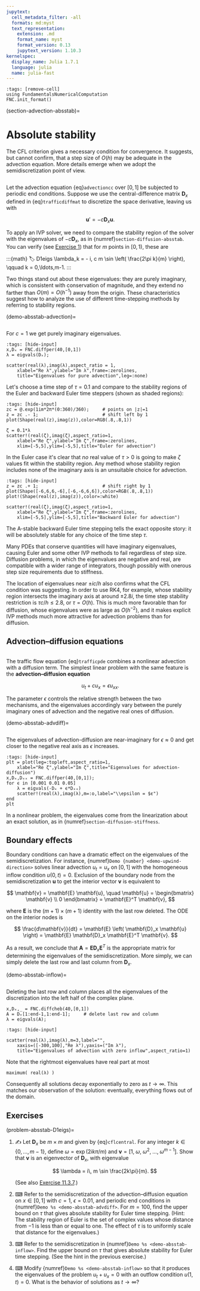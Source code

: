 ```yaml
---
jupytext:
  cell_metadata_filter: -all
  formats: md:myst
  text_representation:
    extension: .md
    format_name: myst
    format_version: 0.13
    jupytext_version: 1.10.3
kernelspec:
  display_name: Julia 1.7.1
  language: julia
  name: julia-fast
---
```

```{code-cell}
:tags: [remove-cell]
using FundamentalsNumericalComputation
FNC.init_format()
```

(section-advection-absstab)=
# Absolute stability

The CFL criterion gives a necessary condition for convergence. It suggests, but cannot confirm, that a step size of $O(h)$ may be adequate in the advection equation. More details emerge when we adopt the semidiscretization point of view.

```{index} method of lines
```
Let the advection equation {eq}`advectioncc` over $[0,1]$ be subjected to periodic end conditions. Suppose we use the central-difference matrix $\mathbf{D}_x$ defined in {eq}`trafficdiffmat` to discretize the space derivative, leaving us with

$$
  \mathbf{u}' = -c \mathbf{D}_x \mathbf{u}.
$$

To apply an IVP solver, we need to compare the stability region of the solver with the eigenvalues of $-c \mathbf{D}_x$, as in {numref}`section-diffusion-absstab`. You can verify (see [Exercise 1](problem-absstab-D1eigs)) that for $m$ points in $[0,1)$, these are

:::{math}
:label: D1eigs
  \lambda_k = - i\, c m \sin \left( \frac{2\pi k}{m} \right), \qquad k = 0,\ldots,m-1.
:::

Two things stand out about these eigenvalues: they are purely imaginary, which is consistent with conservation of magnitude, and they extend no farther than $O(m)=O(h^{-1})$ away from the origin. These characteristics suggest how to analyze the use of different time-stepping methods by referring to stability regions.

(demo-absstab-advection)=
```{prf:example}
```





For $c=1$ we get purely imaginary eigenvalues.

```{code-cell}
:tags: [hide-input]
x,Dₓ = FNC.diffper(40,[0,1])
λ = eigvals(Dₓ);

scatter(real(λ),imag(λ),aspect_ratio = 1,
    xlabel="Re λ",ylabel="Im λ",frame=:zerolines,
    title="Eigenvalues for pure advection",leg=:none)
```

Let's choose a time step of $\tau=0.1$ and compare to the stability regions of the Euler and backward Euler time steppers (shown as shaded regions):

```{code-cell}
:tags: [hide-input]
zc = @.exp(1im*2π*(0:360)/360);     # points on |z|=1
z = zc .- 1;                        # shift left by 1
plot(Shape(real(z),imag(z)),color=RGB(.8,.8,1))

ζ = 0.1*λ
scatter!(real(ζ),imag(ζ),aspect_ratio=1,
    xlabel="Re ζ",ylabel="Im ζ",frame=:zerolines,
    xlim=[-5,5],ylim=[-5,5],title="Euler for advection")
```

In the Euler case it's clear that *no* real value of $\tau>0$ is going to make $\zeta$ values fit within the stability region. Any method whose stability region includes none of the imaginary axis is an unsuitable choice for advection.

```{code-cell}
:tags: [hide-input]
z = zc .+ 1;                        # shift right by 1
plot(Shape([-6,6,6,-6],[-6,-6,6,6]),color=RGB(.8,.8,1))
plot!(Shape(real(z),imag(z)),color=:white)

scatter!(real(ζ),imag(ζ),aspect_ratio=1,
    xlabel="Re ζ",ylabel="Im ζ",frame=:zerolines,
    xlim=[-5,5],ylim=[-5,5],title="Backward Euler for advection")
```

The A-stable backward Euler time stepping tells the exact opposite story: it will be absolutely stable for any choice of the time step $\tau$.




Many PDEs that conserve quantities will have imaginary eigenvalues, causing Euler and some other IVP methods to fail regardless of step size. Diffusion problems, in which the eigenvalues are negative and real, are compatible with a wider range of integrators, though possibly with onerous step size requirements due to stiffness.

The location of eigenvalues near $\pm ic/h$ also confirms what the CFL condition was suggesting. In order to use RK4, for example, whose stability region intersects the imaginary axis at around $\pm 2.8i$, the time step stability restriction is $\tau c/h \le 2.8$, or $\tau=O(h)$. This is much more favorable than for diffusion, whose eigenvalues were as large as $O(h^{-2})$, and it makes explicit IVP methods much more attractive for advection problems than for diffusion.

## Advection–diffusion equations

```{index} ! advection-diffusion equation
```
The traffic flow equation {eq}`trafficpde` combines a nonlinear advection with a diffusion term. The simplest linear problem with the same feature is the **advection–diffusion equation**

$$
u_t+c u_x=\epsilon u_{xx}.
$$

The parameter $\epsilon$ controls the relative strength between the two mechanisms, and the eigenvalues accordingly vary between the purely imaginary ones of advection and the negative real ones of diffusion.

(demo-absstab-advdiff)=
```{prf:example}
```





The eigenvalues of advection-diffusion are near-imaginary for $\epsilon\approx 0$ and get closer to the negative real axis as $\epsilon$ increases.

```{code-cell}
:tags: [hide-input]
plt = plot(leg=:topleft,aspect_ratio=1,
    xlabel="Re ζ",ylabel="Im ζ",title="Eigenvalues for advection-diffusion")
x,Dₓ,Dₓₓ = FNC.diffper(40,[0,1]);
for ϵ in [0.001 0.01 0.05]
    λ = eigvals(-Dₓ + ϵ*Dₓₓ)
    scatter!(real(λ),imag(λ),m=:o,label="\\epsilon = $ϵ")
end
plt
```





In a nonlinear problem, the eigenvalues come from the linearization about an exact solution, as in {numref}`section-diffusion-stiffness`.

## Boundary effects

Boundary conditions can have a dramatic effect on the eigenvalues of the semidiscretization. For instance, {numref}`Demo {number} <demo-upwind-direction>` solves linear advection $u_t=u_x$ on $[0,1]$ with the homogeneous inflow condition $u(0,t)=0$. Exclusion of the boundary node from the semidiscretization $\mathbf{u}$ to get the interior vector $\mathbf{v}$ is equivalent to 

$$
\mathbf{v} = \mathbf{E} \mathbf{u}, \quad   \mathbf{u} = \begin{bmatrix}  \mathbf{v} \\ 0 \end{bmatrix} = \mathbf{E}^T \mathbf{v},
$$

where $\mathbf{E}$ is the $(m+1)\times (m+1)$ identity with the last row deleted. The ODE on the interior nodes is 

$$
\frac{d\mathbf{v}}{dt} = \mathbf{E} \left( \mathbf{D}_x \mathbf{u} \right) = \mathbf{E} \mathbf{D}_x \mathbf{E}^T \mathbf{v}.
$$

As a result, we conclude that $\mathbf{A} = \mathbf{E} \mathbf{D}_x \mathbf{E}^T$ is the appropriate matrix for determining the eigenvalues of the semidiscretization. More simply, we can simply delete the last row and last column from $\mathbf{D}_x$. 

(demo-absstab-inflow)=
```{prf:example}
```





Deleting the last row and column places all the eigenvalues of the discretization into the left half of the complex plane. 

```{code-cell}
x,Dₓ,_ = FNC.diffcheb(40,[0,1])
A = Dₓ[1:end-1,1:end-1];     # delete last row and column
λ = eigvals(A);
```

```{code-cell}
:tags: [hide-input]

scatter(real(λ),imag(λ),m=3,label="",
    xaxis=([-300,100],"Re λ"),yaxis=("Im λ"),
    title="Eigenvalues of advection with zero inflow",aspect_ratio=1) 
```

Note that the rightmost eigenvalues have real part at most

```{code-cell}
maximum( real(λ) )
```

Consequently all solutions decay exponentially to zero as $t\to\infty$. This matches our observation of the solution: eventually, everything flows out of the domain.




## Exercises

(problem-absstab-D1eigs)=
1.  ✍ Let $\mathbf{D}_{x}$ be $m\times m$ and given by {eq}`cflcentral`. For any integer $k \in \{0,\ldots,m-1\}$, define $\omega = \exp(2ik\pi/m)$ and $\mathbf{v} = \bigl[ 1,\; \omega,\; \omega^2,\; \ldots,\; \omega^{m-1} \bigr].$ Show that $\mathbf{v}$ is an eigenvector of $\mathbf{D}_{x}$, with eigenvalue

    $$
    \lambda =  i\, m  \sin \frac{2k\pi}{m}.
    $$
    
    (See also [Exercise 11.3.7](problem-absstab-D2eigs).)

2. ⌨ Refer to the semidiscretization of the advection–diffusion equation on $x\in[0,1]$ with $c=1$, $\epsilon=0.01$, and periodic end conditions in {numref}`Demo %s <demo-absstab-advdiff>`. For $m=100$, find the upper bound on $\tau$ that gives absolute stability for Euler time stepping. (Hint: The stability region of Euler is the set of complex values whose distance from $-1$ is less than or equal to one. The effect of $\tau$ is to uniformly scale that distance for the eigenvalues.)

3. ⌨ Refer to the semidiscretization in {numref}`Demo %s <demo-absstab-inflow>`. Find the upper bound on $\tau$ that gives absolute stability for Euler time stepping. (See the hint in the previous exercise.)

4. ⌨ Modify {numref}`Demo %s <demo-absstab-inflow>` so that it produces the eigenvalues of the problem $u_t+u_x=0$ with an outflow condition $u(1,t)=0$. What is the behavior of solutions as $t\to\infty$?
